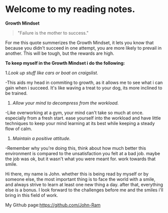 # Welcome to my reading notes.

**Growth Mindset**

>"Failure is the mother to success."
>

For me this quote summerizes the Growth Mindset, it lets you know that because you didn't succeed in one attempt, you are more likely to prevail in another. This will be tough, but the rewards are high.

**To keep myself in the Growth Mindset i do the following:**

1.*Look up stuff like cars or boat on craigslist.*

-This aids my head in commiting to growth, as it allows me to see what i can gain when i succeed. It's like waving a treat to your dog, its more inclined to be trained.

1. *Allow your mind to decompress from the workload.* 

-Like overworking at a gym, your mind can't take so much at once. especially from a fresh start. ease yourself into the workload and have little techniques to keep your mind learning at its best while keeping a steady flow of calm.

1. *Maintain a positive attitude.*

-Remember why you're doing this, think about how much better this environment is compared to the unsatisfaction you felt at a bad job. maybe the job was ok, but it wasn't what you were meant for. work towards that smile.

Hi there, my name is John. whether this is being read by myself or by someone else, the most important thing is to face the world with a smile, and always strive to learn at least one new thing a day. after that, everything else is a bonus. I look forward to the challenges before me and the smiles i'll bring in this field of work.

My Github page:https://github.com/John-Ram
